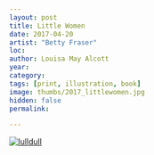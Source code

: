 ```yaml
---
layout: post
title: Little Women
date: 2017-04-20
artist: "Betty Fraser"
loc: 
author: Louisa May Alcott
year: 
category: 
tags: [print, illustration, book]
image: thumbs/2017_littlewomen.jpg
hidden: false
permalink:

---
```




<div class="post_image">
	<a href="{{ site.baseurl }}/images/posts/2017_littlewomen/001.jpg" target="_blank">
	<img src="{{ site.baseurl }}/images/posts/2017_littlewomen/001.jpg" alt="lulldull"></a>
</div>

